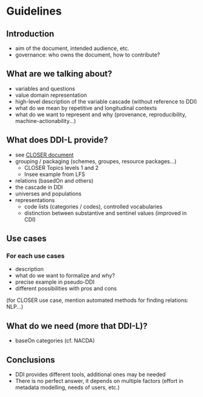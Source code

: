 # Guidelines

## Introduction

- aim of the document, intended audience, etc.
- governance: who owns the document, how to contribute?

## What are we talking about?

- variables and questions
- value domain representation
- high-level description of the variable cascade (without reference to DDI)
- what do we mean by repetitive and longitudinal contexts
- what do we want to represent and why (provenance, reproducibility, machine-actionability...)

## What does DDI-L provide?

- see [CLOSER document](../../workshops/comparison-overview.md)
- grouping / packaging (schemes, groupes, resource packages...)
  - CLOSER Topics levels 1 and 2
  - Insee example from LFS 
- relations (basedOn and others)
- the cascade in DDI
- universes and populations
- representations
	- code lists (categories / codes), controlled vocabularies
	- distinction between substantive and sentinel values (improved in CDI)

## Use cases

### For each use cases

- description
- what do we want to formalize and why?
- precise example in pseudo-DDI
- different possibilities with pros and cons

(for CLOSER use case, mention automated methods for finding relations: NLP...)

## What do we need (more that DDI-L)?

- baseOn categories (cf. NACDA)

## Conclusions

- DDI provides different tools, additional ones may be needed
- There is no perfect answer, it depends on multiple factors (effort in metadata modelling, needs of users, etc.)